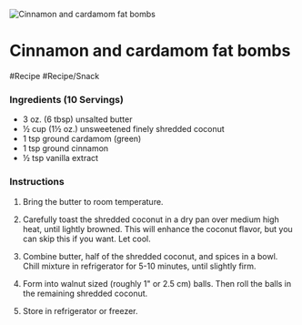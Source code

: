 ![Cinnamon and cardamom fat bombs](https://i.dietdoctor.com/wp-content/uploads/2016/05/DD-93.jpg?auto=compress%2Cformat&w=1200&h=801&fit=crop)

# Cinnamon and cardamom fat bombs

#Recipe 
#Recipe/Snack

### Ingredients (10 Servings)

-   3 oz. (6 tbsp) unsalted butter
-   ½ cup (1½ oz.) unsweetened finely shredded coconut
-   1 tsp ground cardamom (green)
-   1 tsp ground cinnamon
-   ½ tsp vanilla extract

### Instructions

1.  Bring the butter to room temperature.
    
2.  Carefully toast the shredded coconut in a dry pan over medium high heat, until lightly browned. This will enhance the coconut flavor, but you can skip this if you want. Let cool.
    
3.  Combine butter, half of the shredded coconut, and spices in a bowl. Chill mixture in refrigerator for 5-10 minutes, until slightly firm.
    
4.  Form into walnut sized (roughly 1" or 2.5 cm) balls. Then roll the balls in the remaining shredded coconut.
    
5.  Store in refrigerator or freezer.